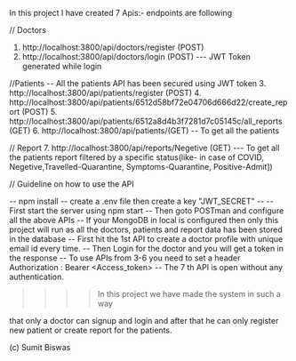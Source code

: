 
In this project I have created 7 Apis:- endpoints are following

// Doctors
1. http://localhost:3800/api/doctors/register (POST)
2. http://localhost:3800/api/doctors/login (POST) --- JWT Token generated while login

//Patients  -- All the patients API has been secured using JWT token
3. http://localhost:3800/api/patients/register (POST)
4. http://localhost:3800/api/patients/6512d58bf72e04706d666d22/create_report (POST)
5. http://localhost:3800/api/patients/6512a8d4b3f7281d7c05145c/all_reports (GET)
6. http://localhost:3800/api/patients/(GET) -- To get all the patients

// Report
7. http://localhost:3800/api/reports/Negetive (GET) --- To get all the patients report filtered by a specific status(like- in case of COVID, Negetive,Travelled-Quarantine, Symptoms-Quarantine, Positive-Admit])


// Guideline on how to use the API

-- npm install
-- create a .env file then create a key "JWT_SECRET"
-- --First start the server using npm start 
-- Then goto POSTman and configure all the above APIs
-- If your MongoDB in local is configured then only this project will run as all the doctors, patients and report data has been stored in the database
-- First hit the 1st API to create a doctor profile with unique email id every time.
-- Then Login for the doctor and you will get a token in the response
-- To use APIs from 3-6 you need to set a header
    Authorization : Bearer <Access_token>
-- The 7 th API is open without any authentication.




>>>> In this project we have made the system in such a way

that only a doctor can signup and login
and after that he can only register new patient or create report for the patients.







(c) Sumit Biswas